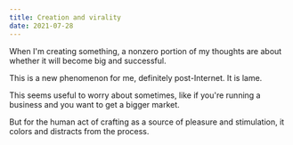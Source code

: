 ```yaml
---
title: Creation and virality
date: 2021-07-28
---
```


When I'm creating something, a nonzero portion of my thoughts are about whether it will become big and successful.

This is a new phenomenon for me, definitely post-Internet. It is lame.

This seems useful to worry about sometimes, like if you're running a business and you want to get a bigger market.

But for the human act of crafting as a source of pleasure and stimulation, it colors and distracts from the process.

